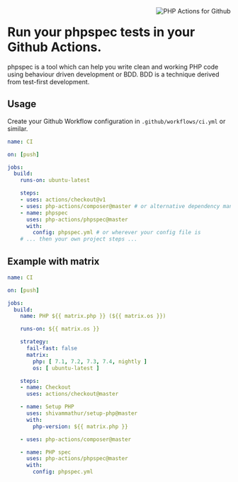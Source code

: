 <img src="http://52.48.57.141/php-actions.png" align="right" alt="PHP Actions for Github" />

Run your phpspec tests in your Github Actions.
==============================================

phpspec is a tool which can help you write clean and working PHP code using behaviour driven development or BDD. BDD is a technique derived from test-first development.

Usage
-----

Create your Github Workflow configuration in `.github/workflows/ci.yml` or similar.

```yaml
name: CI

on: [push]

jobs:
  build:
    runs-on: ubuntu-latest

    steps:
    - uses: actions/checkout@v1
    - uses: php-actions/composer@master # or alternative dependency management
    - name: phpspec
      uses: php-actions/phpspec@master
      with:
        config: phpspec.yml # or wherever your config file is
    # ... then your own project steps ...
```

Example with matrix
-------------------
```yaml
name: CI

on: [push]

jobs:
  build:
    name: PHP ${{ matrix.php }} (${{ matrix.os }})

    runs-on: ${{ matrix.os }}

    strategy:
      fail-fast: false
      matrix:
        php: [ 7.1, 7.2, 7.3, 7.4, nightly ]
        os: [ ubuntu-latest ]

    steps:
    - name: Checkout
      uses: actions/checkout@master

    - name: Setup PHP
      uses: shivammathur/setup-php@master
      with:
        php-version: ${{ matrix.php }}

    - uses: php-actions/composer@master

    - name: PHP spec
      uses: php-actions/phpspec@master
      with:
        config: phpspec.yml
```
